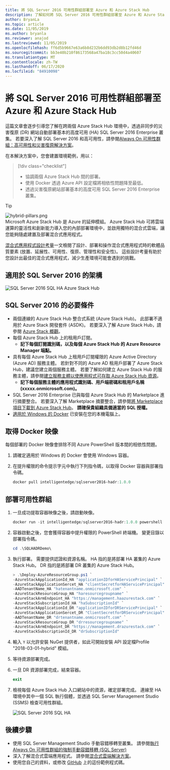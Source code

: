 ```yaml
---
title: 將 SQL Server 2016 可用性群組部署至 Azure 和 Azure Stack Hub
description: 了解如何將 SQL Server 2016 可用性群組部署至 Azure 和 Azure Stack Hub。
author: BryanLa
ms.topic: article
ms.date: 11/05/2019
ms.author: bryanla
ms.reviewer: anajod
ms.lastreviewed: 11/05/2019
ms.openlocfilehash: ff6d5b9667e63a6b8d232b6dd93db2d8b12fd46d
ms.sourcegitcommit: bb3e40b210f86173568a47ba18c3cc50d4a40607
ms.translationtype: MT
ms.contentlocale: zh-TW
ms.lasthandoff: 06/17/2020
ms.locfileid: "84910098"
---
```

# <a name="deploy-a-sql-server-2016-availability-group-to-azure-and-azure-stack-hub"></a>將 SQL Server 2016 可用性群組部署至 Azure 和 Azure Stack Hub

這篇文章會逐步引導您了解在跨兩個 Azure Stack Hub 環境中，透過非同步的災害復原 (DR) 網站自動部署基本的高度可用 (HA) SQL Server 2016 Enterprise 叢集。 若要深入了解 SQL Server 2016 和高可用性，請參閱[Always On 可用性群組：高可用性和災害復原解決方案](https://docs.microsoft.com/sql/database-engine/availability-groups/windows/always-on-availability-groups-sql-server?view=sql-server-2016)。

在本解決方案中，您會建置環境範例，用以：

> [!div class="checklist"]
> - 協調兩個 Azure Stack Hub 間的部署。
> - 使用 Docker 透過 Azure API 設定檔將相依性問題降至最低。
> - 透過災害復原網站部署基本的高度可用 SQL Server 2016 Enterprise 叢集。

> [!Tip]  
> ![hybrid-pillars.png](./media/solution-deployment-guide-cross-cloud-scaling/hybrid-pillars.png)  
> Microsoft Azure Stack Hub 是 Azure 的延伸模組。 Azure Stack Hub 可將雲端運算的靈活性和創新能力導入您的內部部署環境中，並啟用獨特的混合式雲端，讓您能夠隨處建置及部署混合式應用程式。  
> 
> [混合式應用程式設計考量](overview-app-design-considerations.md)一文檢閱了設計、部署和操作混合式應用程式時的軟體品質要素 (放置、延展性、可用性、復原、管理性和安全性)。 這些設計考量有助於您設計出最佳的混合式應用程式，減少生產環境可能會遇到的挑戰。

## <a name="architecture-for-sql-server-2016"></a>適用於 SQL Server 2016 的架構

![SQL Server 2016 SQL HA Azure Stack Hub](media/solution-deployment-guide-sql-ha/image1.png)

## <a name="prerequisites-for-sql-server-2016"></a>SQL Server 2016 的必要條件

- 兩個連線的 Azure Stack Hub 整合式系統 (Azure Stack Hub)。 此部署不適用於 Azure Stack 開發套件 (ASDK)。 若要深入了解 Azure Stack Hub，請參閱 [Azure Stack 概觀](https://azure.microsoft.com/overview/azure-stack/)。
- 每個 Azure Stack Hub 上的租用戶訂閱。
  - **記下每個訂閱識別碼，以及每個 Azure Stack Hub 的 Azure Resource Manager 端點。**
- 具有每個 Azure Stack Hub 上租用戶訂閱權限的 Azure Active Directory (Azure AD) 服務主體。 若針對不同的 Azure AD 租用戶部署了 Azure Stack Hub，建議您建立兩個服務主體。 若要了解如何建立 Azure Stack Hub 的服務主體，請參閱[建立服務主體以使應用程式可存取 Azure Stack Hub 資源](https://docs.microsoft.com/azure-stack/user/azure-stack-create-service-principals)。
  - **記下每個服務主體的應用程式識別碼、用戶端密碼和租用戶名稱 (xxxxx.onmicrosoft.com)。**
- SQL Server 2016 Enterprise 已與每個 Azure Stack Hub 的 Marketplace 進行摘要整合。 若要深入了解 Marketplace 摘要整合，請參閱[將 Marketplace 項目下載到 Azure Stack Hub](https://docs.microsoft.com/azure-stack/operator/azure-stack-download-azure-marketplace-item)。
    **請確保貴組織具備適當的 SQL 授權。**
- [適用於 Windows 的 Docker](https://docs.docker.com/docker-for-windows/) 已安裝在您的本機電腦上。

## <a name="get-the-docker-image"></a>取得 Docker 映像

每個部署的 Docker 映像會排除不同 Azure PowerShell 版本間的相依性問題。

1. 請確定適用於 Windows 的 Docker 會使用 Windows 容器。
2. 在提升權限的命令提示字元中執行下列指令碼，以取得 Docker 容器與部署指令碼。

    ```powershell  
    docker pull intelligentedge/sqlserver2016-hadr:1.0.0
    ```

## <a name="deploy-the-availability-group"></a>部署可用性群組

1. 一旦成功提取容器映像之後，請啟動映像。

      ```powershell  
      docker run -it intelligentedge/sqlserver2016-hadr:1.0.0 powershell
      ```

2. 容器啟動之後，您會獲得容器中提升權限的 PowerShell 終端機。 變更目錄以部署指令碼。

      ```powershell  
      cd .\SQLHADRDemo\
      ```

3. 執行部署。 需要提供認證和資源名稱。 HA 指的是將部署 HA 叢集的 Azure Stack Hub。 DR 指的是將部署 DR 叢集的 Azure Stack Hub。

      ```powershell
      > .\Deploy-AzureResourceGroup.ps1 `
      -AzureStackApplicationId_HA "applicationIDforHAServicePrincipal" `
      -AzureStackApplicationSercet_HA "clientSecretforHAServicePrincipal" `
      -AADTenantName_HA "hatenantname.onmicrosoft.com" `
      -AzureStackResourceGroup_HA "haresourcegroupname" `
      -AzureStackArmEndpoint_HA "https://management.haazurestack.com" `
      -AzureStackSubscriptionId_HA "haSubscriptionId" `
      -AzureStackApplicationId_DR "applicationIDforDRServicePrincipal" `
      -AzureStackApplicationSercet_DR "ClientSecretforDRServicePrincipal" `
      -AADTenantName_DR "drtenantname.onmicrosoft.com" `
      -AzureStackResourceGroup_DR "drresourcegroupname" `
      -AzureStackArmEndpoint_DR "https://management.drazurestack.com" `
      -AzureStackSubscriptionId_DR "drSubscriptionId"
      ```

4. 輸入 `Y` 以允許安裝 NuGet 提供者，如此可開始安裝 API 設定檔Profile "2018-03-01-hybrid" 模組。

5. 等待資源部署完成。

6. 一旦 DR 資源部署完成，結束容器。

      ```powershell
      exit
      ```

7. 檢視每個 Azure Stack Hub 入口網站中的資源，確定部署完成。 連線至 HA 環境中其中一個 SQL 執行個體，並透過 SQL Server Management Studio (SSMS) 檢查可用性群組。

    ![SQL Server 2016 SQL HA](media/solution-deployment-guide-sql-ha/image2.png)

## <a name="next-steps"></a>後續步驟

- 使用 SQL Server Management Studio 手動容錯移轉至叢集。 請參閱[執行 Always On 可用性群組的強制手動容錯移轉 (SQL Server)](https://docs.microsoft.com/sql/database-engine/availability-groups/windows/perform-a-forced-manual-failover-of-an-availability-group-sql-server?view=sql-server-2017)
- 深入了解混合式雲端應用程式。 請參閱[混合式雲端解決方案](https://aka.ms/azsdevtutorials)。
- 使用您自己的資料，或修改 [GitHub](https://github.com/Azure-Samples/azure-intelligent-edge-patterns) 上的這份範例程式碼。
